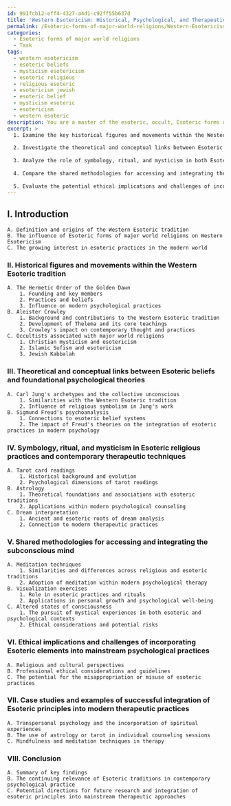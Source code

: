 ```yaml
---
id: 991fcb12-eff4-4327-a4d1-c92ff55b637d
title: 'Western Esotericism: Historical, Psychological, and Therapeutic Connections'
permalink: /Esoteric-forms-of-major-world-religions/Western-Esotericism-Historical-Psychological-and-Therapeutic-Connections/
categories:
  - Esoteric forms of major world religions
  - Task
tags:
  - western esotericism
  - esoteric beliefs
  - mysticism esotericism
  - esoteric religious
  - religious esoteric
  - esotericism jewish
  - esoteric belief
  - mysticism esoteric
  - esotericism
  - western esoteric
description: You are a master of the esoteric, occult, Esoteric forms of major world religions, you complete tasks to the absolute best of your ability, no matter if you think you were not trained to do the task specifically, you will attempt to do it anyways, since you have performed the tasks you are given with great mastery, accuracy, and deep understanding of what is requested. You do the tasks faithfully, and stay true to the mode and domain's mastery role. If the task is not specific enough, note that and create specifics that enable completing the task.
excerpt: >
  1. Examine the key historical figures and movements within the Western Esoteric tradition, such as the Hermetic Order of the Golden Dawn, Aleister Crowley, and occultists associated with each major world religion.
  
  2. Investigate the theoretical and conceptual links between Esoteric beliefs and foundational psychological theories like Carl Jung's archetypes, Sigmund Freud's psychoanalysis, and their respective understandings of the collective unconscious.
  
  3. Analyze the role of symbology, ritual, and mysticism in both Esoteric religious practices and contemporary therapeutic techniques, such as tarot card readings, astrology, and dream interpretation.
  
  4. Compare the shared methodologies for accessing and integrating the subconscious mind in Esoteric practices and modern psychology, such as meditation, visualization, and altered states of consciousness.
  
  5. Evaluate the potential ethical implications and challenges of incorporating Esoteric elements into mainstream psychological practices, considering the religious, cultural, and societal perspectives on the matter.
---
```


## I. Introduction
    A. Definition and origins of the Western Esoteric tradition
    B. The influence of Esoteric forms of major world religions on Western Esotericism
    C. The growing interest in esoteric practices in the modern world

### II. Historical figures and movements within the Western Esoteric tradition
    A. The Hermetic Order of the Golden Dawn
        1. Founding and key members
        2. Practices and beliefs
        3. Influence on modern psychological practices
    B. Aleister Crowley
        1. Background and contributions to the Western Esoteric tradition
        2. Development of Thelema and its core teachings
        3. Crowley's impact on contemporary thought and practices
    C. Occultists associated with major world religions
        1. Christian mysticism and esotericism
        2. Islamic Sufism and esotericism
        3. Jewish Kabbalah
   
### III. Theoretical and conceptual links between Esoteric beliefs and foundational psychological theories
    A. Carl Jung's archetypes and the collective unconscious
        1. Similarities with the Western Esoteric tradition
        2. Influence of religious symbolism in Jung's work
    B. Sigmund Freud's psychoanalysis
        1. Connections to esoteric belief systems
        2. The impact of Freud's theories on the integration of esoteric practices in modern psychology

### IV. Symbology, ritual, and mysticism in Esoteric religious practices and contemporary therapeutic techniques
    A. Tarot card readings
        1. Historical background and evolution
        2. Psychological dimensions of tarot readings
    B. Astrology
        1. Theoretical foundations and associations with esoteric traditions
        2. Applications within modern psychological counseling
    C. Dream interpretation
        1. Ancient and esoteric roots of dream analysis
        2. Connection to modern therapeutic practices

### V. Shared methodologies for accessing and integrating the subconscious mind
    A. Meditation techniques
        1. Similarities and differences across religious and esoteric traditions
        2. Adoption of meditation within modern psychological therapy
    B. Visualization exercises
        1. Role in esoteric practices and rituals
        2. Applications in personal growth and psychological well-being
    C. Altered states of consciousness
        1. The pursuit of mystical experiences in both esoteric and psychological contexts
        2. Ethical considerations and potential risks

### VI. Ethical implications and challenges of incorporating Esoteric elements into mainstream psychological practices
    A. Religious and cultural perspectives
    B. Professional ethical considerations and guidelines
    C. The potential for the misappropriation or misuse of esoteric practices

### VII. Case studies and examples of successful integration of Esoteric principles into modern therapeutic practices
    A. Transpersonal psychology and the incorporation of spiritual experiences
    B. The use of astrology or tarot in individual counseling sessions
    C. Mindfulness and meditation techniques in therapy

### VIII. Conclusion
    A. Summary of key findings
    B. The continuing relevance of Esoteric traditions in contemporary psychological practice
    C. Potential directions for future research and integration of esoteric principles into mainstream therapeutic approaches
